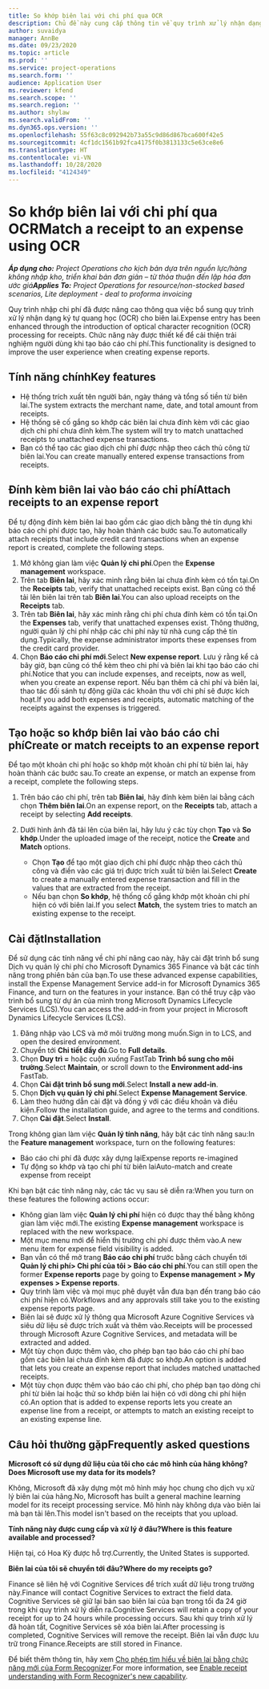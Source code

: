 ```yaml
---
title: So khớp biên lai với chi phí qua OCR
description: Chủ đề này cung cấp thông tin về quy trình xử lý nhận dạng ký tự quang học (OCR) cho biên lai.
author: suvaidya
manager: AnnBe
ms.date: 09/23/2020
ms.topic: article
ms.prod: ''
ms.service: project-operations
ms.search.form: ''
audience: Application User
ms.reviewer: kfend
ms.search.scope: ''
ms.search.region: ''
ms.author: shylaw
ms.search.validFrom: ''
ms.dyn365.ops.version: ''
ms.openlocfilehash: 55f63c8c092942b73a55c9d86d867bca600f42e5
ms.sourcegitcommit: 4cf1dc1561b92fca4175f0b3813133c5e63ce8e6
ms.translationtype: HT
ms.contentlocale: vi-VN
ms.lasthandoff: 10/28/2020
ms.locfileid: "4124349"
---
```

# <a name="match-a-receipt-to-an-expense-using-ocr"></a><span data-ttu-id="fecef-103">So khớp biên lai với chi phí qua OCR</span><span class="sxs-lookup"><span data-stu-id="fecef-103">Match a receipt to an expense using OCR</span></span>

<span data-ttu-id="fecef-104">_**Áp dụng cho:** Project Operations cho kịch bản dựa trên nguồn lực/hàng không nhập kho, triển khai bản đơn giản – từ thỏa thuận đến lập hóa đơn ước giá_</span><span class="sxs-lookup"><span data-stu-id="fecef-104">_**Applies To:** Project Operations for resource/non-stocked based scenarios, Lite deployment - deal to proforma invoicing_</span></span>

<span data-ttu-id="fecef-105">Quy trình nhập chi phí đã được nâng cao thông qua việc bổ sung quy trình xử lý nhận dạng ký tự quang học (OCR) cho biên lai.</span><span class="sxs-lookup"><span data-stu-id="fecef-105">Expense entry has been enhanced through the introduction of optical character recognition (OCR) processing for receipts.</span></span> <span data-ttu-id="fecef-106">Chức năng này được thiết kế để cải thiện trải nghiệm người dùng khi tạo báo cáo chi phí.</span><span class="sxs-lookup"><span data-stu-id="fecef-106">This functionality is designed to improve the user experience when creating expense reports.</span></span>

## <a name="key-features"></a><span data-ttu-id="fecef-107">Tính năng chính</span><span class="sxs-lookup"><span data-stu-id="fecef-107">Key features</span></span>

- <span data-ttu-id="fecef-108">Hệ thống trích xuất tên người bán, ngày tháng và tổng số tiền từ biên lai.</span><span class="sxs-lookup"><span data-stu-id="fecef-108">The system extracts the merchant name, date, and total amount from receipts.</span></span>
- <span data-ttu-id="fecef-109">Hệ thống sẽ cố gắng so khớp các biên lai chưa đính kèm với các giao dịch chi phí chưa đính kèm.</span><span class="sxs-lookup"><span data-stu-id="fecef-109">The system will try to match unattached receipts to unattached expense transactions.</span></span>
- <span data-ttu-id="fecef-110">Bạn có thể tạo các giao dịch chi phí được nhập theo cách thủ công từ biên lai.</span><span class="sxs-lookup"><span data-stu-id="fecef-110">You can create manually entered expense transactions from receipts.</span></span>

## <a name="attach-receipts-to-an-expense-report"></a><span data-ttu-id="fecef-111">Đính kèm biên lai vào báo cáo chi phí</span><span class="sxs-lookup"><span data-stu-id="fecef-111">Attach receipts to an expense report</span></span>

<span data-ttu-id="fecef-112">Để tự động đính kèm biên lai bao gồm các giao dịch bằng thẻ tín dụng khi báo cáo chi phí được tạo, hãy hoàn thành các bước sau.</span><span class="sxs-lookup"><span data-stu-id="fecef-112">To automatically attach receipts that include credit card transactions when an expense report is created, complete the following steps.</span></span>

  1. <span data-ttu-id="fecef-113">Mở không gian làm việc **Quản lý chi phí**.</span><span class="sxs-lookup"><span data-stu-id="fecef-113">Open the **Expense management** workspace.</span></span>
  2. <span data-ttu-id="fecef-114">Trên tab **Biên lai**, hãy xác minh rằng biên lai chưa đính kèm có tồn tại.</span><span class="sxs-lookup"><span data-stu-id="fecef-114">On the **Receipts** tab, verify that unattached receipts exist.</span></span> <span data-ttu-id="fecef-115">Bạn cũng có thể tải lên biên lai trên tab **Biên lai**.</span><span class="sxs-lookup"><span data-stu-id="fecef-115">You can also upload receipts on the **Receipts** tab.</span></span>
  3. <span data-ttu-id="fecef-116">Trên tab **Biên lai**, hãy xác minh rằng chi phí chưa đính kèm có tồn tại.</span><span class="sxs-lookup"><span data-stu-id="fecef-116">On the **Expenses** tab, verify that unattached expenses exist.</span></span> <span data-ttu-id="fecef-117">Thông thường, người quản lý chi phí nhập các chi phí này từ nhà cung cấp thẻ tín dụng.</span><span class="sxs-lookup"><span data-stu-id="fecef-117">Typically, the expense administrator imports these expenses from the credit card provider.</span></span>
  4. <span data-ttu-id="fecef-118">Chọn **Báo cáo chi phí mới**.</span><span class="sxs-lookup"><span data-stu-id="fecef-118">Select **New expense report**.</span></span> <span data-ttu-id="fecef-119">Lưu ý rằng kể cả bây giờ, bạn cũng có thể kèm theo chi phí và biên lai khi tạo báo cáo chi phí.</span><span class="sxs-lookup"><span data-stu-id="fecef-119">Notice that you can include expenses, and receipts, now as well, when you create an expense report.</span></span> <span data-ttu-id="fecef-120">Nếu bạn thêm cả chi phí và biên lai, thao tác đối sánh tự động giữa các khoản thu với chi phí sẽ được kích hoạt.</span><span class="sxs-lookup"><span data-stu-id="fecef-120">If you add both expenses and receipts, automatic matching of the receipts against the expenses is triggered.</span></span>

## <a name="create-or-match-receipts-to-an-expense-report"></a><span data-ttu-id="fecef-121">Tạo hoặc so khớp biên lai vào báo cáo chi phí</span><span class="sxs-lookup"><span data-stu-id="fecef-121">Create or match receipts to an expense report</span></span>
<span data-ttu-id="fecef-122">Để tạo một khoản chi phí hoặc so khớp một khoản chi phí từ biên lai, hãy hoàn thành các bước sau.</span><span class="sxs-lookup"><span data-stu-id="fecef-122">To create an expense, or match an expense from a receipt, complete the following steps.</span></span>

  1. <span data-ttu-id="fecef-123">Trên báo cáo chi phí, trên tab **Biên lai**, hãy đính kèm biên lai bằng cách chọn **Thêm biên lai**.</span><span class="sxs-lookup"><span data-stu-id="fecef-123">On an expense report, on the **Receipts** tab, attach a receipt by selecting **Add receipts**.</span></span>
  2. <span data-ttu-id="fecef-124">Dưới hình ảnh đã tải lên của biên lai, hãy lưu ý các tùy chọn **Tạo** và **So khớp**.</span><span class="sxs-lookup"><span data-stu-id="fecef-124">Under the uploaded image of the receipt, notice the **Create** and **Match** options.</span></span>

      - <span data-ttu-id="fecef-125">Chọn **Tạo** để tạo một giao dịch chi phí được nhập theo cách thủ công và điền vào các giá trị được trích xuất từ biên lai.</span><span class="sxs-lookup"><span data-stu-id="fecef-125">Select **Create** to create a manually entered expense transaction and fill in the values that are extracted from the receipt.</span></span>
      - <span data-ttu-id="fecef-126">Nếu bạn chọn **So khớp**, hệ thống cố gắng khớp một khoản chi phí hiện có với biên lai.</span><span class="sxs-lookup"><span data-stu-id="fecef-126">If you select **Match**, the system tries to match an existing expense to the receipt.</span></span>

## <a name="installation"></a><span data-ttu-id="fecef-127">Cài đặt</span><span class="sxs-lookup"><span data-stu-id="fecef-127">Installation</span></span>

<span data-ttu-id="fecef-128">Để sử dụng các tính năng về chi phí nâng cao này, hãy cài đặt trình bổ sung Dịch vụ quản lý chi phí cho Microsoft Dynamics 365 Finance và bật các tính năng trong phiên bản của bạn.</span><span class="sxs-lookup"><span data-stu-id="fecef-128">To use these advanced expense capabilities, install the Expense Management Service add-in for Microsoft Dynamics 365 Finance, and turn on the features in your instance.</span></span> <span data-ttu-id="fecef-129">Bạn có thể truy cập vào trình bổ sung từ dự án của mình trong Microsoft Dynamics Lifecycle Services (LCS).</span><span class="sxs-lookup"><span data-stu-id="fecef-129">You can access the add-in from your project in Microsoft Dynamics Lifecycle Services (LCS).</span></span>

1. <span data-ttu-id="fecef-130">Đăng nhập vào LCS và mở môi trường mong muốn.</span><span class="sxs-lookup"><span data-stu-id="fecef-130">Sign in to LCS, and open the desired environment.</span></span>
2. <span data-ttu-id="fecef-131">Chuyển tới **Chi tiết đầy đủ**.</span><span class="sxs-lookup"><span data-stu-id="fecef-131">Go to **Full details**.</span></span>
3. <span data-ttu-id="fecef-132">Chọn **Duy trì =** hoặc cuộn xuống FastTab **Trình bổ sung cho môi trường**.</span><span class="sxs-lookup"><span data-stu-id="fecef-132">Select **Maintain**, or scroll down to the **Environment add-ins** FastTab.</span></span>
4. <span data-ttu-id="fecef-133">Chọn **Cài đặt trình bổ sung mới**.</span><span class="sxs-lookup"><span data-stu-id="fecef-133">Select **Install a new add-in**.</span></span>
5. <span data-ttu-id="fecef-134">Chọn **Dịch vụ quản lý chi phí**.</span><span class="sxs-lookup"><span data-stu-id="fecef-134">Select **Expense Management Service**.</span></span>
6. <span data-ttu-id="fecef-135">Làm theo hướng dẫn cài đặt và đồng ý với các điều khoản và điều kiện.</span><span class="sxs-lookup"><span data-stu-id="fecef-135">Follow the installation guide, and agree to the terms and conditions.</span></span>
7. <span data-ttu-id="fecef-136">Chọn **Cài đặt**.</span><span class="sxs-lookup"><span data-stu-id="fecef-136">Select **Install**.</span></span>

<span data-ttu-id="fecef-137">Trong không gian làm việc **Quản lý tính năng**, hãy bật các tính năng sau:</span><span class="sxs-lookup"><span data-stu-id="fecef-137">In the **Feature management** workspace, turn on the following features:</span></span>

- <span data-ttu-id="fecef-138">Báo cáo chi phí đã được xây dựng lại</span><span class="sxs-lookup"><span data-stu-id="fecef-138">Expense reports re-imagined</span></span>
- <span data-ttu-id="fecef-139">Tự động so khớp và tạo chi phí từ biên lai</span><span class="sxs-lookup"><span data-stu-id="fecef-139">Auto-match and create expense from receipt</span></span>

<span data-ttu-id="fecef-140">Khi bạn bật các tính năng này, các tác vụ sau sẽ diễn ra:</span><span class="sxs-lookup"><span data-stu-id="fecef-140">When you turn on these features the following actions occur:</span></span>

- <span data-ttu-id="fecef-141">Không gian làm việc **Quản lý chi phí** hiện có được thay thế bằng không gian làm việc mới.</span><span class="sxs-lookup"><span data-stu-id="fecef-141">The existing **Expense management** workspace is replaced with the new workspace.</span></span>
- <span data-ttu-id="fecef-142">Một mục menu mới để hiển thị trường chi phí được thêm vào.</span><span class="sxs-lookup"><span data-stu-id="fecef-142">A new menu item for expense field visibility is added.</span></span>
- <span data-ttu-id="fecef-143">Bạn vẫn có thể mở trang **Báo cáo chi phí** trước bằng cách chuyển tới **Quản lý chi phí> Chi phí của tôi > Báo cáo chi phí**.</span><span class="sxs-lookup"><span data-stu-id="fecef-143">You can still open the former **Expense reports** page by going to **Expense management > My expenses > Expense reports**.</span></span>
- <span data-ttu-id="fecef-144">Quy trình làm việc và mọi mục phê duyệt vẫn đưa bạn đến trang báo cáo chi phí hiện có.</span><span class="sxs-lookup"><span data-stu-id="fecef-144">Workflows and any approvals still take you to the existing expense reports page.</span></span>
- <span data-ttu-id="fecef-145">Biên lai sẽ được xử lý thông qua Microsoft Azure Cognitive Services và siêu dữ liệu sẽ được trích xuất và thêm vào.</span><span class="sxs-lookup"><span data-stu-id="fecef-145">Receipts will be processed through Microsoft Azure Cognitive Services, and metadata will be extracted and added.</span></span>
- <span data-ttu-id="fecef-146">Một tùy chọn được thêm vào, cho phép bạn tạo báo cáo chi phí bao gồm các biên lai chưa đính kèm đã được so khớp.</span><span class="sxs-lookup"><span data-stu-id="fecef-146">An option is added that lets you create an expense report that includes matched unattached receipts.</span></span>
- <span data-ttu-id="fecef-147">Một tùy chọn được thêm vào báo cáo chi phí, cho phép bạn tạo dòng chi phí từ biên lai hoặc thử so khớp biên lai hiện có với dòng chi phí hiện có.</span><span class="sxs-lookup"><span data-stu-id="fecef-147">An option that is added to expense reports lets you create an expense line from a receipt, or attempts to match an existing receipt to an existing expense line.</span></span>

## <a name="frequently-asked-questions"></a><span data-ttu-id="fecef-148">Câu hỏi thường gặp</span><span class="sxs-lookup"><span data-stu-id="fecef-148">Frequently asked questions</span></span>

<span data-ttu-id="fecef-149">**Microsoft có sử dụng dữ liệu của tôi cho các mô hình của hãng không?**</span><span class="sxs-lookup"><span data-stu-id="fecef-149">**Does Microsoft use my data for its models?**</span></span>

<span data-ttu-id="fecef-150">Không, Microsoft đã xây dựng một mô hình máy học chung cho dịch vụ xử lý biên lai của hãng.</span><span class="sxs-lookup"><span data-stu-id="fecef-150">No, Microsoft has built a general machine learning model for its receipt processing service.</span></span> <span data-ttu-id="fecef-151">Mô hình này không dựa vào biên lai mà bạn tải lên.</span><span class="sxs-lookup"><span data-stu-id="fecef-151">This model isn't based on the receipts that you upload.</span></span>

<span data-ttu-id="fecef-152">**Tính năng này được cung cấp và xử lý ở đâu?**</span><span class="sxs-lookup"><span data-stu-id="fecef-152">**Where is this feature available and processed?**</span></span>

<span data-ttu-id="fecef-153">Hiện tại, có Hoa Kỳ được hỗ trợ.</span><span class="sxs-lookup"><span data-stu-id="fecef-153">Currently, the United States is supported.</span></span>

<span data-ttu-id="fecef-154">**Biên lai của tôi sẽ chuyển tới đâu?**</span><span class="sxs-lookup"><span data-stu-id="fecef-154">**Where do my receipts go?**</span></span>

<span data-ttu-id="fecef-155">Finance sẽ liên hệ với Cognitive Services để trích xuất dữ liệu trong trường này.</span><span class="sxs-lookup"><span data-stu-id="fecef-155">Finance will contact Cognitive Services to extract the field data.</span></span> <span data-ttu-id="fecef-156">Cognitive Services sẽ giữ lại bản sao biên lai của bạn trong tối đa 24 giờ trong khi quy trình xử lý diễn ra.</span><span class="sxs-lookup"><span data-stu-id="fecef-156">Cognitive Services will retain a copy of your receipt for up to 24 hours while processing occurs.</span></span> <span data-ttu-id="fecef-157">Sau khi quy trình xử lý đã hoàn tất, Cognitive Services sẽ xóa biên lai.</span><span class="sxs-lookup"><span data-stu-id="fecef-157">After processing is completed, Cognitive Services will remove the receipt.</span></span> <span data-ttu-id="fecef-158">Biên lai vẫn được lưu trữ trong Finance.</span><span class="sxs-lookup"><span data-stu-id="fecef-158">Receipts are still stored in Finance.</span></span>

<span data-ttu-id="fecef-159">Để biết thêm thông tin, hãy xem [Cho phép tìm hiểu về biên lai bằng chức năng mới của Form Recognizer](https://azure.microsoft.com/blog/enable-receipt-understanding-with-form-recognizer-s-new-capability/).</span><span class="sxs-lookup"><span data-stu-id="fecef-159">For more information, see [Enable receipt understanding with Form Recognizer's new capability](https://azure.microsoft.com/blog/enable-receipt-understanding-with-form-recognizer-s-new-capability/).</span></span>

